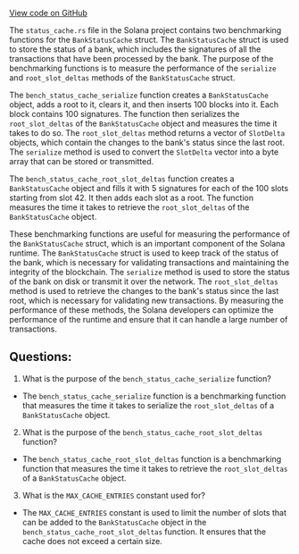 
[View code on GitHub](https://github.com/solana-labs/solana/blob/master/runtime/benches/status_cache.rs)

The `status_cache.rs` file in the Solana project contains two benchmarking functions for the `BankStatusCache` struct. The `BankStatusCache` struct is used to store the status of a bank, which includes the signatures of all the transactions that have been processed by the bank. The purpose of the benchmarking functions is to measure the performance of the `serialize` and `root_slot_deltas` methods of the `BankStatusCache` struct.

The `bench_status_cache_serialize` function creates a `BankStatusCache` object, adds a root to it, clears it, and then inserts 100 blocks into it. Each block contains 100 signatures. The function then serializes the `root_slot_deltas` of the `BankStatusCache` object and measures the time it takes to do so. The `root_slot_deltas` method returns a vector of `SlotDelta` objects, which contain the changes to the bank's status since the last root. The `serialize` method is used to convert the `SlotDelta` vector into a byte array that can be stored or transmitted.

The `bench_status_cache_root_slot_deltas` function creates a `BankStatusCache` object and fills it with 5 signatures for each of the 100 slots starting from slot 42. It then adds each slot as a root. The function measures the time it takes to retrieve the `root_slot_deltas` of the `BankStatusCache` object.

These benchmarking functions are useful for measuring the performance of the `BankStatusCache` struct, which is an important component of the Solana runtime. The `BankStatusCache` struct is used to keep track of the status of the bank, which is necessary for validating transactions and maintaining the integrity of the blockchain. The `serialize` method is used to store the status of the bank on disk or transmit it over the network. The `root_slot_deltas` method is used to retrieve the changes to the bank's status since the last root, which is necessary for validating new transactions. By measuring the performance of these methods, the Solana developers can optimize the performance of the runtime and ensure that it can handle a large number of transactions.
## Questions: 
 1. What is the purpose of the `bench_status_cache_serialize` function?
- The `bench_status_cache_serialize` function is a benchmarking function that measures the time it takes to serialize the `root_slot_deltas` of a `BankStatusCache` object.

2. What is the purpose of the `bench_status_cache_root_slot_deltas` function?
- The `bench_status_cache_root_slot_deltas` function is a benchmarking function that measures the time it takes to retrieve the `root_slot_deltas` of a `BankStatusCache` object.

3. What is the `MAX_CACHE_ENTRIES` constant used for?
- The `MAX_CACHE_ENTRIES` constant is used to limit the number of slots that can be added to the `BankStatusCache` object in the `bench_status_cache_root_slot_deltas` function. It ensures that the cache does not exceed a certain size.